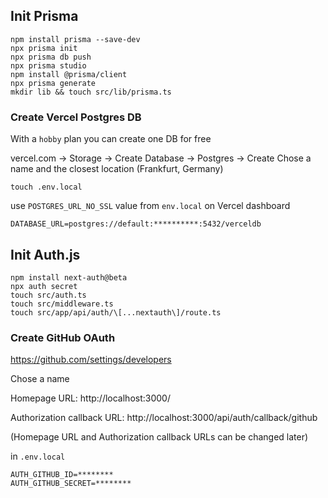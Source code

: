 ## Init Prisma

```
npm install prisma --save-dev
npx prisma init
npx prisma db push
npx prisma studio
npm install @prisma/client
npx prisma generate
mkdir lib && touch src/lib/prisma.ts
```

### Create Vercel Postgres DB

With a `hobby` plan you can create one DB for free

vercel.com -> Storage -> Create Database -> Postgres -> Create
Chose a name and the closest location (Frankfurt, Germany)

```
touch .env.local
```

use `POSTGRES_URL_NO_SSL` value from `env.local` on Vercel dashboard

```
DATABASE_URL=postgres://default:**********:5432/verceldb
```

## Init Auth.js

```
npm install next-auth@beta
npx auth secret
touch src/auth.ts
touch src/middleware.ts
touch src/app/api/auth/\[...nextauth\]/route.ts
```

### Create GitHub OAuth

https://github.com/settings/developers

Chose a name

Homepage URL: http://localhost:3000/

Authorization callback URL: http://localhost:3000/api/auth/callback/github

(Homepage URL and Authorization callback URLs can be changed later)

in `.env.local`

```
AUTH_GITHUB_ID=********
AUTH_GITHUB_SECRET=********
```
